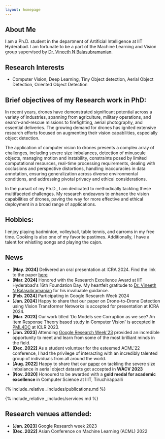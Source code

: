 ```yaml
---
layout: homepage
---
```


## About Me

I am a Ph.D. student in the department of Artificial Intelligence at IIT Hyderabad. I am fortunate to be a part of the Machine Learning and Vision group supervised by [Dr. Vineeth N Balasubramanian](https://people.iith.ac.in/vineethnb/). 

## Research Interests

- Computer Vision, Deep Learning, Tiny Object detection, Aerial Object Detection, Oriented Object Detection

## Brief objectives of my Research work in PhD:

In recent years, drones have demonstrated significant potential across a variety of industries, spanning from agriculture, military operations, and search-and-rescue missions to firefighting, aerial photography, and essential deliveries. The growing demand for drones has ignited extensive research efforts focused on augmenting their vision capabilities, especially object detection.

The application of computer vision to drones presents a complex array of challenges, including severe size imbalances, detection of minuscule objects, managing motion and instability, constraints posed by limited computational resources, real-time processing requirements, dealing with occlusions and perspective distortions, handling inaccuracies in data annotation, ensuring generalization across diverse environmental conditions, and addressing pivotal privacy and ethical considerations.

In the pursuit of my Ph.D., I am dedicated to methodically tackling these multifaceted challenges. My research endeavors to enhance the vision capabilities of drones, paving the way for more effective and ethical deployment in a broad range of applications.

<!-- I work on developing computer vision algorithms for swarms of drones. In military warfare, they can be used as target decoys for combat missions. In agriculture, drones provide farmers with real-time data to make informed harvesting decisions. For search-and-rescue, they can reach places where humans cannot. Alternatively, they are also used in fire-fighting, delivery of essentials and aerial photography. This increasing demand for drones in various domains has recently encouraged the computer vision community to work extensively on vision from drones. Compared to general object detection, aerial object detection (especially, object detection on images captured from drones) has additional challenges, some of which are high occlusion, arbitrary orientation, high variation in scale and small sized crowded objects. The above problems can be resolved by using multiple drones, which improves object detection performance and robustness against occlusion and visual ambiguity. I am working to solve the challenges one after another, which is necessary for designing an efficient multi-drone system.  -->

## Hobbies: 
I enjoy playing badminton, volleyball, table tennis, and carroms in my free time. Cooking is also one of my favorite pastimes. Additionally, I have a talent for whistling songs and playing the cajon.

## News
- **[May. 2024]** Delivered an oral presentation at ICRA 2024. Find the link to the paper [here](https://arxiv.org/pdf/2404.19276)
- **[Mar. 2024]** Honored with the Research Excellence Award at IIT Hyderabad's 16th Foundation Day. My heartfelt gratitude to [Dr. Vineeth N Balasubramanian](https://people.iith.ac.in/vineethnb/) for his invaluable guidance.
- **[Feb. 2024]** Participating in Google Research Week 2024
- **[Jan. 2024]** Happy to share that our paper on Drone-to-Drone Detection using Vision Transformer Networks is accepted for presentation at ICRA 2024. 
- **[Mar. 2023]** Our work titled 'Do Models see Corruption as we see? An Item Response Theory based study in Computer Vision' is accepted in [PML4DC](https://pml4dc.github.io/iclr2023/) at ICLR 2023. 
- **[Jan. 2023]** Attending [Google Research Week'23](https://sites.google.com/view/researchweek2023/home) provided an incredible opportunity to meet and learn from some of the most brilliant minds in the field.
- **[Dec. 2022]** As a student volunteer for the esteemed ACML'22 conference, I had the privilege of interacting with an incredibly talented group of individuals from all around the world. 
- **[Aug. 2022]** Happy to share that our [paper](https://openaccess.thecvf.com/content/WACV2023/papers/Sairam_ARUBA_An_Architecture-Agnostic_Balanced_Loss_for_Aerial_Object_Detection_WACV_2023_paper.pdf) on tackling the severe size imbalance in aerial object datasets got accepted in **WACV 2023**
- **[Nov. 2020]** Honoured to be awarded with a **gold medal for academic excellence** in Computer Science at IIIT, Tiruchirappalli 

{% include_relative _includes/publications.md %}

{% include_relative _includes/services.md %}

## Research venues attended: 
- **[Jan. 2023]** Google Research week 2023
- **[Dec. 2022]** Asian Conference on Machine Learning (ACML) 2022
